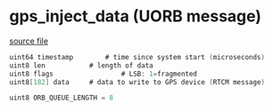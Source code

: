 # gps_inject_data (UORB message)



[source file](https://github.com/PX4/PX4-Autopilot/blob/master/msg/gps_inject_data.msg)

```c
uint64 timestamp		# time since system start (microseconds)
uint8 len			# length of data
uint8 flags         		# LSB: 1=fragmented
uint8[182] data		# data to write to GPS device (RTCM message)

uint8 ORB_QUEUE_LENGTH = 8

```
